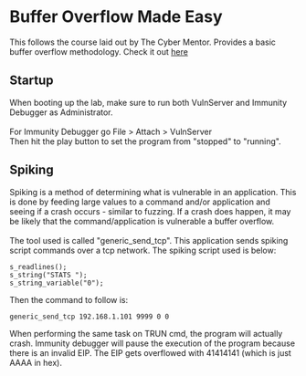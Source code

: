 # Buffer Overflow Made Easy
This follows the course laid out by The Cyber Mentor. Provides a basic buffer overflow methodology. Check it out <a href="https://www.youtube.com/watch?v=qSnPayW6F7U&list=PLLKT__MCUeix3O0DPbmuaRuR_4Hxo4m3G&ab_channel=TheCyberMentor">here</a>

## Startup
When booting up the lab, make sure to run both VulnServer and Immunity Debugger as Administrator.<br><br>
For Immunity Debugger go File > Attach > VulnServer<br>
Then hit the play button to set the program from "stopped" to "running".<br>

## Spiking
Spiking is a method of determining what is vulnerable in an application. This is done by feeding large values to a command and/or application and seeing if a crash occurs - similar to fuzzing. If a crash does happen, it may be likely that the command/application is vulnerable a buffer overflow.<br><br>
The tool used is called "generic_send_tcp". This application sends spiking script commands over a tcp network. The spiking script used is below:
```spk
s_readlines();
s_string("STATS ");
s_string_variable("0");
```
Then the command to follow is:
```bash
generic_send_tcp 192.168.1.101 9999 0 0
```
When performing the same task on TRUN cmd, the program will actually crash. Immunity debugger will pause the execution of the program because there is an invalid EIP. The EIP gets overflowed with 41414141 (which is just AAAA in hex).